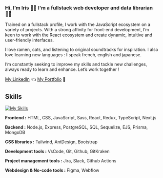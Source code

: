 ### Hi, I’m Iris 👋🏻 I'm a fullstack web developer and data librarian👩‍💻

Trained on a fullstack profile, I work with the JavaScript ecosystem on a variety of projects. With a strong affinity for front-end development, I’m keen to work with the React ecosystem and create dynamic, intuitive and user-friendly interfaces.

I love ramen, cats, and listening to original soundtracks for inspiration. I also love learning new languages : I speak french, english and japanese.

I’m constantly seeking to improve my skills and tackle new challenges, always ready to learn and enhance. Let’s work together !

[My LinkedIn](https://www.linkedin.com/in/iris-kerremans/) 👈
[My Portfolio](https://iriskerremans.com/) 🍡


## Skills 
[![My Skills](https://skillicons.dev/icons?i=html,css,js,sass,react,redux,ts,nextjs,nodejs,express,postgres,sequelize,prisma,mongodb,tailwind,bootstrap,vscode,git,github,githubactions,figma,webflow&theme=light&perline=11)](https://skillicons.dev)

**Frontend :**  HTML, CSS, JavaScript, Sass, React, Redux, TypeScript, Next.js

**Backend :** Node.js, Express, PostgreSQL, SQL, Sequelize, EJS, Prisma, MongoDB

**CSS libraries :** Tailwind, AntDesign, Bootstrap

**Development tools :** VsCode, Git, Github, GitKraken

**Project management tools :** Jira, Slack, Github Actions

**Webdesign & No-code tools :** Figma, Webflow



